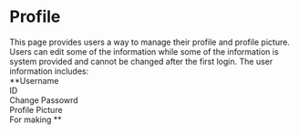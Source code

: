 # Profile
This page provides users a way to manage their profile and profile picture. Users can edit some of the information while some of the information is system provided and cannot be changed after the first login. The user information includes:<br/>
**Username<br/>
ID<br/>
Change Passowrd<br/>
Profile Picture<br/>
For making 
**
